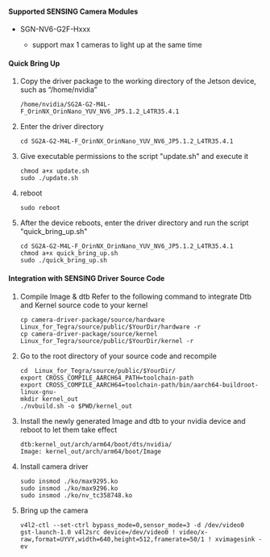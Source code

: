 #### Supported SENSING Camera Modules

* SGN-NV6-G2F-Hxxx

  * support max 1 cameras to light up at the same time

#### Quick Bring Up

1. Copy the driver package to the working directory of the Jetson device, such as “/home/nvidia”

   ```
   /home/nvidia/SG2A-G2-M4L-F_OrinNX_OrinNano_YUV_NV6_JP5.1.2_L4TR35.4.1
   ```
2. Enter the driver directory

   ```
   cd SG2A-G2-M4L-F_OrinNX_OrinNano_YUV_NV6_JP5.1.2_L4TR35.4.1
   ```
3. Give executable permissions to the script "update.sh" and execute it

   ```
   chmod a+x update.sh
   sudo ./update.sh
   ```
4. reboot

   ```
   sudo reboot
   ```
5. After the device reboots, enter the driver directory and run the script "quick_bring_up.sh"

   ```
   cd SG2A-G2-M4L-F_OrinNX_OrinNano_YUV_NV6_JP5.1.2_L4TR35.4.1
   chmod a+x quick_bring_up.sh
   sudo ./quick_bring_up.sh
   ```

#### Integration with SENSING Driver Source Code

1. Compile Image & dtb
   Refer to the following command to integrate Dtb and Kernel source code to your kernel

   ```
   cp camera-driver-package/source/hardware Linux_for_Tegra/source/public/$YourDir/hardware -r
   cp camera-driver-package/source/kernel Linux_for_Tegra/source/public/$YourDir/kernel -r
   ```
2. Go to the root directory of your source code and recompile

   ```
   cd  Linux_for_Tegra/source/public/$YourDir/
   export CROSS_COMPILE_AARCH64_PATH=toolchain-path
   export CROSS_COMPILE_AARCH64=toolchain-path/bin/aarch64-buildroot-linux-gnu-
   mkdir kernel_out
   ./nvbuild.sh -o $PWD/kernel_out
   ```
3. Install the newly generated Image and dtb to your nvidia device and reboot to let them take effect

   ```
   dtb:kernel_out/arch/arm64/boot/dts/nvidia/
   Image: kernel_out/arch/arm64/boot/Image
   ```
4. Install camera driver

   ```
   sudo insmod ./ko/max9295.ko
   sudo insmod ./ko/max9296.ko
   sudo insmod ./ko/nv_tc358748.ko
   ```
5. Bring up the camera

   ```
   v4l2-ctl --set-ctrl bypass_mode=0,sensor_mode=3 -d /dev/video0
   gst-launch-1.0 v4l2src device=/dev/video0 ! video/x-raw,format=UYVY,width=640,height=512,framerate=50/1 ! xvimagesink -ev
   ```
